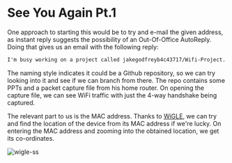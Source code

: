 # See You Again Pt.1

One approach to starting this would be to try and e-mail the given address, as instant reply suggests the possibility of an Out-Of-Office AutoReply. Doing that gives us an email with the following reply:

```txt
I'm busy working on a project called jakegodfreyb4c43717/Wifi-Project. Hence I'll be slow in replying to you. Sorry. 
```

The naming style indicates it could be a Github repository, so we can try looking into it and see if we can branch from there. The repo contains some PPTs and a packet capture file from his home router. On opening the capture file, we can see WiFi traffic with just the 4-way handshake being captured.

The relevant part to us is the MAC address. Thanks to [WiGLE](https://wigle.net), we can try and find the location of the device from its MAC address if we're lucky. On entering the MAC address and zooming into the obtained location, we get its co-ordinates.

![wigle-ss](https://imgur.com/5rmHJwh.png)
